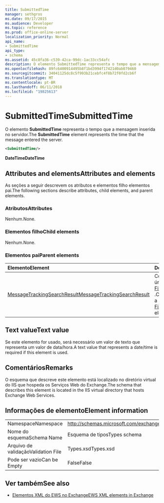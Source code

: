 ```yaml
---
title: SubmittedTime
manager: sethgros
ms.date: 09/17/2015
ms.audience: Developer
ms.topic: reference
ms.prod: office-online-server
localization_priority: Normal
api_name:
- SubmittedTime
api_type:
- schema
ms.assetid: 45c8fa36-c539-42ca-99dc-1ac33cc54afc
description: O elemento SubmittedTime representa o tempo que a mensagem inserida no servidor.
ms.openlocfilehash: 89fc6400914495b8f1bd3994f17421d0ab079460
ms.sourcegitcommit: 34041125dc8c5f993b21cebfc4f8b72f0fd2cb6f
ms.translationtype: MT
ms.contentlocale: pt-BR
ms.lasthandoff: 06/11/2018
ms.locfileid: "19825613"
---
```

# <a name="submittedtime"></a><span data-ttu-id="99ed8-103">SubmittedTime</span><span class="sxs-lookup"><span data-stu-id="99ed8-103">SubmittedTime</span></span>

<span data-ttu-id="99ed8-104">O elemento **SubmittedTime** representa o tempo que a mensagem inserida no servidor.</span><span class="sxs-lookup"><span data-stu-id="99ed8-104">The **SubmittedTime** element represents the time that the message entered the server.</span></span> 
  
```XML
<SubmittedTime/>
```

 <span data-ttu-id="99ed8-105">**DateTime**</span><span class="sxs-lookup"><span data-stu-id="99ed8-105">**DateTime**</span></span>
## <a name="attributes-and-elements"></a><span data-ttu-id="99ed8-106">Attributes and elements</span><span class="sxs-lookup"><span data-stu-id="99ed8-106">Attributes and elements</span></span>

<span data-ttu-id="99ed8-107">As seções a seguir descrevem os atributos e elementos filho elementos pai.</span><span class="sxs-lookup"><span data-stu-id="99ed8-107">The following sections describe attributes, child elements, and parent elements.</span></span>
  
### <a name="attributes"></a><span data-ttu-id="99ed8-108">Atributos</span><span class="sxs-lookup"><span data-stu-id="99ed8-108">Attributes</span></span>

<span data-ttu-id="99ed8-109">Nenhum.</span><span class="sxs-lookup"><span data-stu-id="99ed8-109">None.</span></span>
  
### <a name="child-elements"></a><span data-ttu-id="99ed8-110">Elementos filho</span><span class="sxs-lookup"><span data-stu-id="99ed8-110">Child elements</span></span>

<span data-ttu-id="99ed8-111">Nenhum.</span><span class="sxs-lookup"><span data-stu-id="99ed8-111">None.</span></span>
  
### <a name="parent-elements"></a><span data-ttu-id="99ed8-112">Elementos pai</span><span class="sxs-lookup"><span data-stu-id="99ed8-112">Parent elements</span></span>

|<span data-ttu-id="99ed8-113">**Elemento**</span><span class="sxs-lookup"><span data-stu-id="99ed8-113">**Element**</span></span>|<span data-ttu-id="99ed8-114">**Descrição**</span><span class="sxs-lookup"><span data-stu-id="99ed8-114">**Description**</span></span>|
|:-----|:-----|
|[<span data-ttu-id="99ed8-115">MessageTrackingSearchResult</span><span class="sxs-lookup"><span data-stu-id="99ed8-115">MessageTrackingSearchResult</span></span>](messagetrackingsearchresult.md) <br/> |<span data-ttu-id="99ed8-116">Contém um resultado de mensagem única de um elemento [FindMessageTrackingReportResponse](findmessagetrackingreportresponse.md) .</span><span class="sxs-lookup"><span data-stu-id="99ed8-116">Contains a single message result for a [FindMessageTrackingReportResponse](findmessagetrackingreportresponse.md) element.</span></span>  <br/> |
   
## <a name="text-value"></a><span data-ttu-id="99ed8-117">Text value</span><span class="sxs-lookup"><span data-stu-id="99ed8-117">Text value</span></span>

 <span data-ttu-id="99ed8-118">Se este elemento for usado, será necessário um valor de texto que representa um valor de data/hora.</span><span class="sxs-lookup"><span data-stu-id="99ed8-118">A text value that represents a date/time is required if this element is used.</span></span> 
  
## <a name="remarks"></a><span data-ttu-id="99ed8-119">Comentários</span><span class="sxs-lookup"><span data-stu-id="99ed8-119">Remarks</span></span>

<span data-ttu-id="99ed8-120">O esquema que descreve este elemento está localizado no diretório virtual do IIS que hospeda os Serviços Web do Exchange.</span><span class="sxs-lookup"><span data-stu-id="99ed8-120">The schema that describes this element is located in the IIS virtual directory that hosts Exchange Web Services.</span></span>
  
## <a name="element-information"></a><span data-ttu-id="99ed8-121">Informações de elemento</span><span class="sxs-lookup"><span data-stu-id="99ed8-121">Element information</span></span>

|||
|:-----|:-----|
|<span data-ttu-id="99ed8-122">Namespace</span><span class="sxs-lookup"><span data-stu-id="99ed8-122">Namespace</span></span>  <br/> |http://schemas.microsoft.com/exchange/services/2006/types  <br/> |
|<span data-ttu-id="99ed8-123">Nome do esquema</span><span class="sxs-lookup"><span data-stu-id="99ed8-123">Schema Name</span></span>  <br/> |<span data-ttu-id="99ed8-124">Esquema de tipos</span><span class="sxs-lookup"><span data-stu-id="99ed8-124">Types schema</span></span>  <br/> |
|<span data-ttu-id="99ed8-125">Arquivo de validação</span><span class="sxs-lookup"><span data-stu-id="99ed8-125">Validation File</span></span>  <br/> |<span data-ttu-id="99ed8-126">Types.xsd</span><span class="sxs-lookup"><span data-stu-id="99ed8-126">Types.xsd</span></span>  <br/> |
|<span data-ttu-id="99ed8-127">Pode ser vazio</span><span class="sxs-lookup"><span data-stu-id="99ed8-127">Can be Empty</span></span>  <br/> |<span data-ttu-id="99ed8-128">False</span><span class="sxs-lookup"><span data-stu-id="99ed8-128">False</span></span>  <br/> |
   
## <a name="see-also"></a><span data-ttu-id="99ed8-129">Ver também</span><span class="sxs-lookup"><span data-stu-id="99ed8-129">See also</span></span>



- [<span data-ttu-id="99ed8-130">Elementos XML do EWS no Exchange</span><span class="sxs-lookup"><span data-stu-id="99ed8-130">EWS XML elements in Exchange</span></span>](ews-xml-elements-in-exchange.md)

